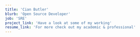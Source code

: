 ```yaml
---
title: 'Cian Butler'
blurb: 'Open Source Developer'
job: 'SRE'
project_link: 'Have a look at some of my working'
resume_link: 'For more check out my academic & professional'
---
```

